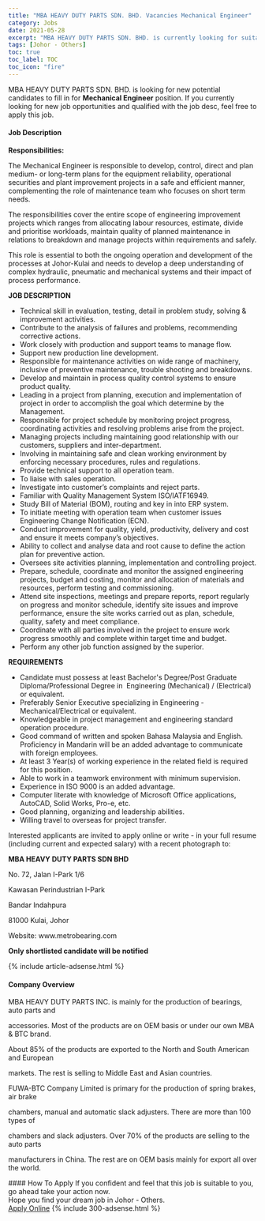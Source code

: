 ```yaml
---
title: "MBA HEAVY DUTY PARTS SDN. BHD. Vacancies Mechanical Engineer" 
category: Jobs 
date: 2021-05-28 
excerpt: "MBA HEAVY DUTY PARTS SDN. BHD. is currently looking for suitable person to fill in the Mechanical Engineer which based in Johor - Others" 
tags: [Johor - Others] 
toc: true 
toc_label: TOC 
toc_icon: "fire" 
--- 
```


<p>MBA HEAVY DUTY PARTS SDN. BHD. is looking for new potential candidates to fill in for <b>Mechanical Engineer</b> position. If you currently looking for new job opportunities and qualified with the job desc, feel free to apply this job.
</p><div><div><h4>Job Description</h4></div><div><div><span><div><p><strong>Responsibilities:</strong></p><p><span>The&#160;Mechanical Engineer is responsible to develop, control, direct and plan medium- or long-term plans for the equipment reliability, operational securities and plant improvement projects in a safe and efficient manner, complementing the role of maintenance team who focuses on short term needs.</span></p><p><span>The responsibilities cover the entire scope of engineering improvement projects which ranges from allocating labour resources, estimate, divide and prioritise workloads, maintain quality of planned maintenance in relations to breakdown and manage projects within requirements and safely.</span></p><p><span>This role is essential to both the ongoing operation and development of the processes at Johor-Kulai&#160;and needs to develop a deep understanding of complex hydraulic, pneumatic and mechanical systems and their impact of process performance.</span></p><p><strong>JOB DESCRIPTION</strong></p><ul><li><span>Technical skill in evaluation, testing, detail in problem study, solving &amp; improvement activities.</span></li><li><span>Contribute to the analysis of failures and problems, recommending corrective actions.</span></li><li><span>Work closely with production and support teams to manage flow.</span></li><li><span>Support new production line development.</span></li><li><span>Responsible for maintenance activities on wide range of machinery, inclusive of preventive&#160;maintenance,&#160;trouble shooting and breakdowns.</span></li><li><span>Develop and maintain in process quality control systems to ensure product quality.</span></li><li><span>Leading in a project from planning, execution and implementation of project in order to accomplish the goal which determine by the Management.&#160;&#160;</span></li><li><span>Responsible for project schedule by monitoring project progress, coordinating activities and resolving problems arise from the project.</span></li><li><span>Managing projects including maintaining good relationship with our customers, suppliers and inter-department.</span></li><li><span>Involving in maintaining safe and clean working environment by enforcing necessary procedures, rules and regulations.&#160;</span></li><li><span>Provide technical support to all operation team.</span></li><li><span>To liaise with sales operation.</span></li><li><span>Investigate into customer&#8217;s complaints and reject parts.</span></li><li>Familiar with Quality Management System ISO/IATF16949.</li><li><span>Study Bill of Material (BOM), routing and key in into ERP system.</span></li><li><span>To initiate meeting with operation team when customer issues Engineering Change Notification (ECN).</span></li><li><span>Conduct improvement for quality, yield, productivity, delivery and cost and ensure it meets company&#8217;s objectives.</span></li><li><span>Ability to collect and analyse data and root cause to define the action plan for preventive action.</span></li><li><span>Oversees site activities planning, implementation and controlling project.</span></li><li><span>Prepare, schedule, coordinate and monitor the assigned engineering projects, budget and costing, monitor and allocation of materials and resources, perform testing and commissioning.</span></li><li><span>Attend site inspections, meetings and prepare reports, report regularly on progress and monitor schedule, identify site issues and improve performance, ensure the site works carried out as plan, schedule, quality, safety and meet compliance.</span></li><li><span>Coordinate with all parties involved in the project to ensure work progress smoothly and complete within target time and budget.</span></li><li><span>Perform any other job function assigned by the superior.</span></li></ul><p><strong>REQUIREMENTS</strong></p><ul><li><span>Candidate must possess at least Bachelor's Degree/Post Graduate Diploma/Professional Degree in&#160;&#160;Engineering&#160;(Mechanical) / (Electrical) or equivalent.</span></li><li><span>Preferably Senior Executive specializing in Engineering - Mechanical/Electrical&#160;or equivalent.</span></li><li><span>Knowledgeable in project management and engineering standard operation procedure.</span></li><li>Good command of written and spoken Bahasa Malaysia and English. Proficiency in Mandarin will be an added advantage to communicate with foreign employees.</li><li><span>At least 3&#160;Year(s) of working experience in the related field is required for this position.</span></li><li><span>Able to work in a teamwork environment with minimum supervision.</span></li><li><span>Experience&#160;</span><span>in ISO 9000 is an added advantage.</span></li><li><span>Computer literate with knowledge of Microsoft Office applications, AutoCAD, </span>Solid Works, Pro-e<span>, etc.</span></li><li><span>Good planning, organizing and leadership abilities.</span></li><li><span>Willing travel to overseas for project transfer.</span></li></ul><p>Interested applicants are invited to apply online or write - in your full resume (including current and expected salary) with a recent photograph to:</p><p><strong>MBA HEAVY DUTY PARTS SDN BHD</strong></p><p>No. 72, Jalan I-Park 1/6</p><p>Kawasan Perindustrian I-Park</p><p>Bandar Indahpura</p><p>81000 Kulai, Johor</p><p>Website: www.metrobearing.com</p><p><strong>Only shortlisted candidate will be notified</strong></p></div></span></div></div></div> 
{% include article-adsense.html %} 
<div><div><h4>Company Overview</h4></div><div><div><span><div><p>MBA HEAVY DUTY PARTS INC. is mainly for the production of bearings, auto parts and</p><p>accessories. Most of the products are on OEM basis or under our own MBA &amp; BTC brand.</p><p>About 85% of the products are exported to the North and South American and European</p><p>markets. The rest is selling to Middle East and Asian countries.</p><p>FUWA-BTC Company Limited is primary for the production of spring brakes, air brake</p><p>chambers, manual and automatic slack adjusters. There are more than 100 types of</p><p>chambers and slack adjusters. Over 70% of the products are selling to the auto parts</p><p>manufacturers in China. The rest are on OEM basis mainly for export all over the world.&#160;</p></div></span></div></div></div> 
#### How To Apply 
If you confident and feel that this job is suitable to you, go ahead take your action now. <br/> 
Hope you find your dream job in Johor - Others. <br/> 
<a href="https://www.jobstreet.com.my/en/job/mechanical-engineer-4577975?jobId=jobstreet-my-job-4577975&" class="btn btn--info" target="_blank" rel="nofollow noopenner">Apply Online</a> 
{% include 300-adsense.html %} 